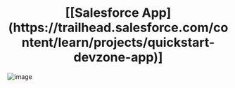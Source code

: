 <h1 align="center"> [[Salesforce App](https://trailhead.salesforce.com/content/learn/projects/quickstart-devzone-app)] </h1>

![image](https://user-images.githubusercontent.com/97858274/195883243-bc666b8a-dbb5-48f8-a873-5ad6a1972bd0.png)
